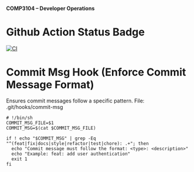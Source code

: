 #### COMP3104 – Developer Operations


# Github Action Status Badge
[![CI](https://github.com/AkukaraMaaz/COMP3104/actions/workflows/ci.yml/badge.svg)](https://github.com/AkukaraMaaz/COMP3104/actions/workflows/ci.yml)

# Commit Msg Hook (Enforce Commit Message Format)

Ensures commit messages follow a specific pattern. File: .git/hooks/commit-msg
```
# !/bin/sh
COMMIT_MSG_FILE=$1
COMMIT_MSG=$(cat $COMMIT_MSG_FILE)

if ! echo "$COMMIT_MSG" | grep -Eq "^(feat|fix|docs|style|refactor|test|chore): .+"; then
  echo "Commit message must follow the format: <type>: <description>"
  echo "Example: feat: add user authentication"
  exit 1
fi
```